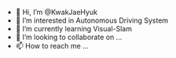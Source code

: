 - 👋 Hi, I’m @KwakJaeHyuk
- 👀 I’m interested in Autonomous Driving System
- 🌱 I’m currently learning Visual-Slam
- 💞️ I’m looking to collaborate on ...
- 📫 How to reach me ...

<!---
KwakJaeHyuk/KwakJaeHyuk is a ✨ special ✨ repository because its `README.md` (this file) appears on your GitHub profile.
You can click the Preview link to take a look at your changes.
--->
